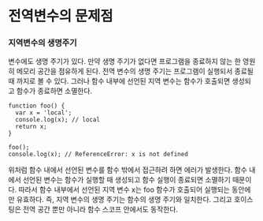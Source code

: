 # **전역변수의 문제점**

### **지역변수의 생명주기**

변수에도 생명 주기가 있다. 만약 생명 주기가 없다면 프로그램을 종료하지 않는 한 영원히 메모리 공간을 점유하게 된다.
전역 변수의 생명 주기는 프로그램이 실행되서 종료될 때 까지로 볼 수 있다. 그러나 함수 내부에 선언된 지역 변수는 함수가 호출되면 생성되고 함수가 종료하면 소멸한다.

```
function foo() {
  var x = 'local';
  console.log(x); // local
  return x;
}

foo();
console.log(x); // ReferenceError: x is not defined
```

위처럼 함수 내에서 선언된 변수를 함수 밖에서 접근하려 하면 에러가 발생한다.
함수 내에서 선언된 변수는 함수가 실행할 때 생성되고 함수 실행이 종료되면 소멸하기 때문이다.
따라서 함수 내부에서 선언된 지역 변수 x는 foo 함수가 호출되어 실행되는 동안에만 유효하다. 즉, 지역 변수의 생명 주기는 함수의 생명 주기와 일치한다.
그리고 호이스팅은 전역 공간 뿐만 아니라 함수 스코프 안에서도 동작한다.
